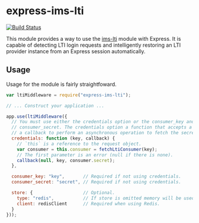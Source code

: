 # express-ims-lti

[![Build Status](https://travis-ci.org/Tape/express-ims-lti.svg?branch=master)](https://travis-ci.org/Tape/express-ims-lti)

This module provides a way to use the [ims-lti](https://github.com/omsmith/ims-lti) module with Express. It is capable of detecting LTI login requests and intelligently restoring an LTI provider instance from an Express session automatically.

## Usage

Usage for the module is fairly straightfoward.

```js
var ltiMiddleware = require("express-ims-lti");

// ... Construct your application ...

app.use(ltiMiddleware({
  // You must use either the credentials option or the consumer_key and
  // consumer_secret. The credentials option a function that accepts a key and
  // a callback to perform an asynchronous operation to fetch the secret.
  credentials: function (key, callback) {
    // `this` is a reference to the request object.
    var consumer = this.consumer = fetchLtiConsumer(key);
    // The first parameter is an error (null if there is none).
    callback(null, key, consumer.secret);
  },

  consumer_key: "key",       // Required if not using credentials.
  consumer_secret: "secret", // Required if not using credentials.

  store: {                   // Optional.
    type: "redis",           // If store is omitted memory will be used.
    client: redisClient      // Required when using Redis.
  }
}));
```

